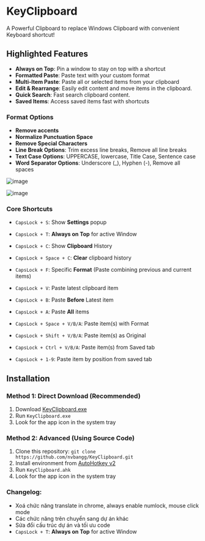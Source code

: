 # KeyClipboard

A Powerful Clipboard to replace Windows Clipboard with convenient Keyboard shortcut!

## Highlighted Features

- **Always on Top**: Pin a window to stay on top with a shortcut
- **Formatted Paste**: Paste text with your custom format
- **Multi-Item Paste**: Paste all or selected items from your clipboard
- **Edit & Rearrange**: Easily edit content and move items in the clipboard.
- **Quick Search**: Fast search clipboard content.
- **Saved Items**: Access saved items fast with shortcuts

### Format Options

- **Remove accents**
- **Normalize Punctuation Space**
- **Remove Special Characters**
- **Line Break Options**: Trim excess line breaks, Remove all line breaks
- **Text Case Options**: UPPERCASE, lowercase, Title Case, Sentence case
- **Word Separator Options**: Underscore (_), Hyphen (-), Remove all spaces

![image](https://github.com/user-attachments/assets/fa99ecbc-4470-43d0-83a2-3c3e1140990b)


![image](https://github.com/user-attachments/assets/bdf16447-be3b-4a04-a751-eb5c5654ea3a)



### Core Shortcuts
- `CapsLock + S`: Show **Settings** popup
- `CapsLock + T`: **Always on Top** for active Window
- `CapsLock + C`: Show **Clipboard** History
- `CapsLock + Space + C`: **Clear** clipboard history
- `CapsLock + F`: Specific **Format** (Paste combining previous and current items) 

- `CapsLock + V`: Paste latest clipboard item 
- `CapsLock + B`: Paste **Before** Latest item
- `CapsLock + A`: Paste **All** items 
- `CapsLock + Space + V/B/A`: Paste item(s) with Format
- `CapsLock + Shift + V/B/A`: Paste item(s) as Original
- `CapsLock + Ctrl + V/B/A`: Paste item(s) from Saved tab
- `CapsLock + 1-9`: Paste item by position from saved tab

## Installation

### Method 1: Direct Download (Recommended)
1. Download [KeyClipboard.exe](https://github.com/nvbangg/KeyClipboard/releases/latest)
2. Run `KeyClipboard.exe`
3. Look for the app icon in the system tray

### Method 2: Advanced (Using Source Code)
1. Clone this repository:
`git clone https://github.com/nvbangg/KeyClipboard.git`
2. Install environment from [AutoHotkey v2](https://www.autohotkey.com)
3. Run `KeyClipboard.ahk`
4. Look for the app icon in the system tray
  
### Changelog: 
- Xoá chức năng translate in chrome, always enable numlock, mouse click mode
- Các chức năng trên chuyển sang dự án khác
- Sửa đổi cấu trúc dự án và tối ưu code
- `CapsLock + T`: **Always on Top** for active Window
